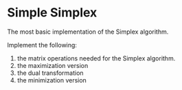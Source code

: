 # Simple Simplex

The most basic implementation of the Simplex algorithm.

Implement the following:
1. the matrix operations needed for the Simplex algorithm.
1. the maximization version
1. the dual transformation
1. the minimization version
